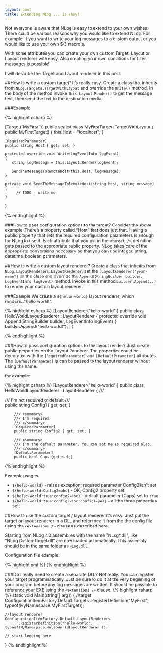 ```yaml
---
layout: post
title: Extending NLog ... is easy!
---
```




Not everyone is aware that NLog is easy to extend to your own wishes. 
There could be various reasons why you would like to extend NLog. 
For example: If you want to write your log messages to a custom output or you would like to use your own ${} macro's. 

With some attributes you can create your own custom Target, Layout or Layout renderer with easy. 
Also creating your own conditions for filter messages is possible!

I will describe the Target and Layout renderer in this post.

##How to write a custom target?
It’s really easy. Create a class that inherits from `NLog.Targets.TargetWithLayout` and override the `Write()` method. In the body of the method invoke `this.Layout.Render()` to get the message text, then send the text to the destination media.


###Example

 
{% highlight csharp %}

[Target("MyFirst")] 
public sealed class MyFirstTarget: TargetWithLayout 
{ 
    public MyFirstTarget()
    {
        this.Host = "localhost";
    }
 
    [RequiredParameter] 
    public string Host { get; set; }
 
    protected override void Write(LogEventInfo logEvent) 
    { 
       string logMessage = this.Layout.Render(logEvent); 

       SendTheMessageToRemoteHost(this.Host, logMessage); 
    } 
 
    private void SendTheMessageToRemoteHost(string host, string message) 
    { 
         // TODO - write me 
    } 
} 

{% endhighlight %}

###How to pass configuration options to the target?
Consider the above example. There’s a property called “Host” that does just that. Having a public property that sets the required configuration parameters is enough for NLog to use it. Each attribute that you put in the `<target />` definition gets passed to the appropriate public property. NLog takes care of the appropriate conversions necessary so that you can use integer, string, datetime, boolean parameters.

##How to write a custom layout renderer?
Create a class that inherits from `NLog.LayoutRenderers.LayoutRenderer`, set the `[LayoutRenderer("your-name"]` on the class and override the `Append(StringBuilder builder, LogEventInfo logEvent)` method. 
Invoke in this method `builder.Append(..)` to render your custom layout renderer.

###Example
We create a `${hello-world}` layout renderer, which renders..."hello world!".

{% highlight csharp %}
[LayoutRenderer("hello-world")]
public class HelloWorldLayoutRenderer : LayoutRenderer
{
    protected override void Append(StringBuilder builder, LogEventInfo logEvent)
    {
        builder.Append("hello world!");
    }
}


{% endhighlight %}

###How to pass configuration options to the layout render?
Just create public properties on the Layout Renderer. The properties could be decorated with the `[RequiredParameter]` and `[DefaultParameter]` attributes. The `[DefaultParameter]` is can be passed to the layout renderer without using the name.



for example:

{% highlight csharp %}
[LayoutRenderer("hello-world")]
public class HelloWorldLayoutRenderer : LayoutRenderer
{
        /// <summary>
        /// I'm not required or default
        /// </summary>
        public string Config1 { get; set; }

        /// <summary>
        /// I'm required
        /// </summary>
        [RequiredParameter]
        public string Config2 { get; set; }

        /// <summary>
        /// I'm the default parameter. You can set me as required also.
        /// </summary>
        [DefaultParameter]
        public bool Caps {get;set;}

{% endhighlight %}

Example usages

- `${hello-world}` - raises exception: required parameter Config2 isn't set
- `${hello-world:Config2=abc}` - OK, Config2 property set
- `${hello-world:true:config2=abc}` - default parameter (Caps) set to `true`
- `${hello-world:true:config2=abc:config1=yes}` - all the three properties set.

##How to use the custom target / layout renderer
It’s easy. Just put the target or layout renderer in a DLL and reference it from the the config file using the `<extensions />` clause as described here.

Starting from NLog 4.0 assemblies with the name "NLog*.dll", like “NLog.CustomTarget.dll” are now loaded automatically. This assembly should be in the same folder as `NLog.dll`. 

Configuration file example:

{% highlight xml %}
<nlog> 
  <extensions> 
    <add assembly="MyAssembly"/> 
  </extensions> 
  <targets> 
    <target name="a1" type="MyFirst" host="localhost"/> 
    <target name="f1" type="file"  layout="${longdate} ${hello-world}" 
            fileName="${basedir}/logs/logfile.log" />
  </targets> 
  <rules> 
    <logger name="*" minLevel="Info" appendTo="a1"/> 
    <logger name="*" minLevel="Info" appendTo="f1"/> 
  </rules> 
</nlog>
{% endhighlight %}


###Do I really need to create a separate DLL?
Not really. You can register your target programmatically. Just be sure to do it at the very beginning of your program before any log messages are written. It should be possible to reference your EXE using the `<extensions />` clause.
{% highlight csharp %}
static void Main(string[] args) 
{ 
    //target
    ConfigurationItemFactory.Default.Targets
          .RegisterDefinition("MyFirst", typeof(MyNamespace.MyFirstTarget));

    //layout renderer
    ConfigurationItemFactory.Default.LayoutRenderers
          .RegisterDefinition("hello-world", typeof(MyNamespace.HelloWorldLayoutRenderer ));
 
    // start logging here 
}
{% endhighlight %}


